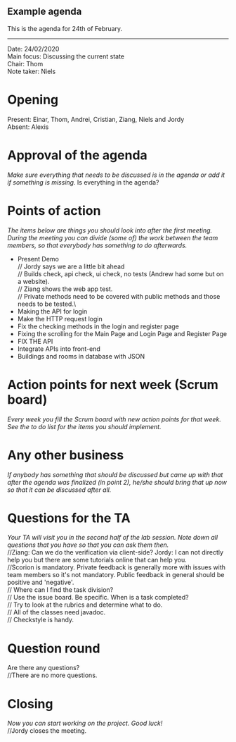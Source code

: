 ## Example agenda

This is the agenda for 24th of February. 

---

Date:           24/02/2020\
Main focus:     Discussing the current state\
Chair:          Thom\
Note taker:     Niels


# Opening
Present: Einar, Thom, Andrei, Cristian, Ziang, Niels and Jordy\
Absent: Alexis

# Approval of the agenda
*Make sure everything that needs to be discussed is in the agenda or add it if something is missing.*
Is everything in the agenda?

# Points of action
*The items below are things you should look into after the first meeting. During the meeting you can divide (some of) the work between the team members, so that everybody has something to do afterwards.*
* Present Demo\
// Jordy says we are a little bit ahead\
// Builds check, api check, ui check, no tests (Andrew had some but on a website).\
// Ziang shows the web app test. \
// Private methods need to be covered with public methods and those needs to be tested.\
* Making the API for login
* Make the HTTP request login
* Fix the checking methods in the login and register page
* Fixing the scrolling for the Main Page and Login Page and Register Page
* FIX THE API
* Integrate APIs into front-end
* Buildings and rooms in database with JSON

# Action points for next week (Scrum board)
*Every week you fill the Scrum board with new action points for that week. See the to do list for the items you should implement.*


# Any other business
*If anybody has something that should be discussed but came up with that after the agenda was finalized (in point 2), he/she should bring that up now so that it can be discussed after all.*

# Questions for the TA
*Your TA will visit you in the second half of the lab session. Note down all questions that you have so that you can ask them then.*\
//Ziang: Can we do the verification via client-side? Jordy: I can not directly help you but there are some tutorials online that can help you.\
//Scorion is mandatory. Private feedback is generally more with issues with team members so it's not mandatory. Public feedback in general should be positive and 'negative'.\
// Where can I find the task division?\
// Use the issue board. Be specific. When is a task completed?\
// Try to look at the rubrics and determine what to do.\
// All of the classes need javadoc.\
// Checkstyle is handy.


# Question round
Are there any questions?\
//There are no more questions.

# Closing
*Now you can start working on the project. Good luck!*\
//Jordy closes the meeting.
